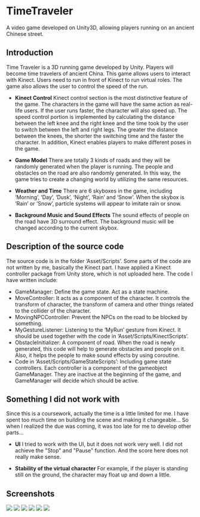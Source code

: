 # TimeTraveler
A video game developed on Unity3D, allowing players running on an ancient Chinese street. 

## Introduction
Time Traveler is a 3D running game developed by Unity. Players will become time travelers of ancient China. This game allows users to interact with Kinect. Users need to run in front of Kinect to run virtual roles. The game also allows the user to control the speed of the run.

- **Kinect Control** 
Kinect control section is the most distinctive feature of the game. The characters in the game will have the same action as real-life users. If the user runs faster, the character will also speed up. The speed control portion is implemented by calculating the distance between the left knee and the right knee and the time took by the user to switch between the left and right legs. The greater the distance between the knees, the shorter the switching time and the faster the character. In addition, Kinect enables players to make different poses in the game.



- **Game Model** 
There are totally 3 kinds of roads and they will be randomly generated when the player is running. The people and obstacles on the road are also randomly generated. In this way, the game tries to create a changing world by utilizing the same resources.

- **Weather and Time** 
There are 6 skyboxes in the game, including ‘Morning’, ‘Day’, ‘Dusk’, ‘Night’, ‘Rain’ and ‘Snow’. When the skybox is ‘Rain’ or ‘Snow’, particle systems will appear to imitate rain or snow.

- **Background Music and Sound Effects** 
The sound effects of people on the road have 3D surround effect. The background music will be changed according to the current skybox.

## Description of the source code
The source code is in the folder ‘Asset/Scripts’. Some parts of the code are not written by me, basically the Kinect part. I have applied a Kinect controller package from Unity store, which is not uploaded here. 
The code I have written include:
- GameManager: Define the game state. Act as a state machine. 
- MoveController: It acts as a component of the character. It controls the transform of character, the transform of camera and other things related to the collider of the character. 
- MovingNPCController: Prevent the NPCs on the road to be blocked by something. 
- MyGestureListener: Listening to the ‘MyRun’ gesture from Kinect. It should be used together with the code in ‘Asset/Scripts/KinectScripts’.
- ObstacleInitializer: A component of road. When the road is newly generated, this code will help to generate obstacles and people on it. Also, it helps the people to make sound effects by using coroutine.
- Code in ‘Asset/Scripts/GameStateScripts’: Including game state controllers. Each controller is a component of the gameobject GameManager. They are inactive at the beginning of the game, and GameManager will decide which should be active.

## Something I did not work with
Since this is a coursework, actually the time is a little limited for me. I have spent too much time on building the scene and making it changeable... So when I realized the due was coming, it was too late for me to develop other parts...

- **UI** I tried to work with the UI, but it does not work very well. I did not achieve the "Stop" and "Pause" function. And the score here does not really make sense.

- **Stability of the virtual character** For example, if the player is standing still on the ground, the character may float up and down a little.

## Screenshots
![](./doc/1.png)
![](./doc/5.png)
![](./doc/7.png)
![](./doc/2.png)
![](./doc/3.png)
![](./doc/6.png)
